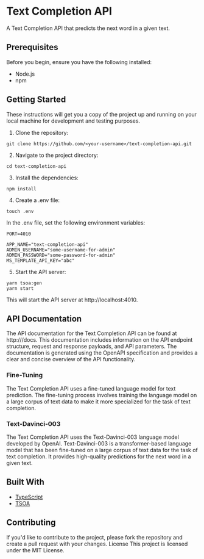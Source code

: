 # Text Completion API
A Text Completion API that predicts the next word in a given text.

## Prerequisites
Before you begin, ensure you have the following installed:
* Node.js
* npm

## Getting Started
These instructions will get you a copy of the project up and running on your local machine for development and testing purposes.
1. Clone the repository:

```
git clone https://github.com/<your-username>/text-completion-api.git 
```
2. Navigate to the project directory:

```
cd text-completion-api 
```
3. Install the dependencies:
```
npm install 
```
4. Create a .env file:
```
touch .env 
```
In the .env file, set the following environment variables:
```
PORT=4010

APP_NAME="text-completion-api"
ADMIN_USERNAME="some-username-for-admin"
ADMIN_PASSWORD="some-password-for-admin"
MS_TEMPLATE_API_KEY="abc"
```
5. Start the API server:
```
yarn tsoa:gen
yarn start 
```
This will start the API server at http://localhost:4010.

## API Documentation
The API documentation for the Text Completion API can be found at http://<root-url>/docs. This documentation includes information on the API endpoint structure, request and response payloads, and API parameters. The documentation is generated using the OpenAPI specification and provides a clear and concise overview of the API functionality.

### Fine-Tuning
The Text Completion API uses a fine-tuned language model for text prediction. The fine-tuning process involves training the language model on a large corpus of text data to make it more specialized for the task of text completion.

### Text-Davinci-003
The Text Completion API uses the Text-Davinci-003 language model developed by OpenAI. Text-Davinci-003 is a transformer-based language model that has been fine-tuned on a large corpus of text data for the task of text completion. It provides high-quality predictions for the next word in a given text.

## Built With

- [TypeScript](https://www.typescriptlang.org/) 
- [TSOA](https://github.com/lukeautry/tsoa)

## Contributing
If you'd like to contribute to the project, please fork the repository and create a pull request with your changes.
License
This project is licensed under the MIT License.
